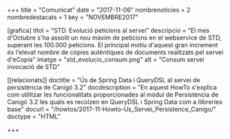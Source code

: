 +++
title           = "Comunicat"
date	 	  	    = "2017-11-06"
nombrenoticies  = 2
nombredestacats = 1
key 		  	    = "NOVEMBRE2017"

[grafica]
titol      = "STD. Evolució peticions al servei"
descripcio = "El mes d'Octubre s'ha assolit un nou màxim de peticions en el webservice de STD, superant les 100.000 peticions. El principal motiu d'aquest gran increment és l'elevat nombre de còpies autèntiques de documents realitzats pel servei d'eCopia"
imatge     = "std_evolucio_consum.png"
alt        = "Consum servei invocació de STD"

[[relacionats]]
doctitle          = "Ús de Spring Data i QueryDSL al servei de persistència de Canigó 3.2"
docdescription    = "En aquest HowTo s'explica com utilitzar les funcionalitats proporcionades al mòdul de Persistència de Canigó 3.2 les quals es recolzen en QueryDSL i Spring Data com a llibreries base"
docurl            = "/howtos/2017-11-Howto-Us_Servei_Persistence_Canigo/"
doctype           = "HTML"

+++
